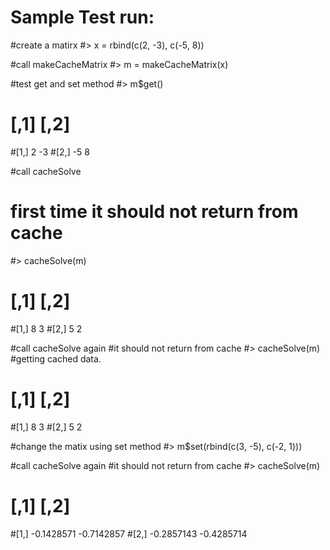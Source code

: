 # Sample Test run:
#create a matirx
#> x = rbind(c(2, -3), c(-5, 8))

#call makeCacheMatrix
#> m = makeCacheMatrix(x)

#test get and  set method
#> m$get()
#     [,1] [,2]
#[1,]    2   -3
#[2,]   -5    8

#call cacheSolve
# first time it should not return from cache
#> cacheSolve(m)
#     [,1] [,2]
#[1,]    8    3
#[2,]    5    2

#call cacheSolve again
#it should not return from cache
#> cacheSolve(m)
#getting cached data.
#     [,1] [,2]
#[1,]    8    3
#[2,]    5    2

#change the matix using set method
#> m$set(rbind(c(3, -5), c(-2, 1)))

#call cacheSolve again
#it should not return from cache
#> cacheSolve(m)
#           [,1]       [,2]
#[1,] -0.1428571 -0.7142857
#[2,] -0.2857143 -0.4285714